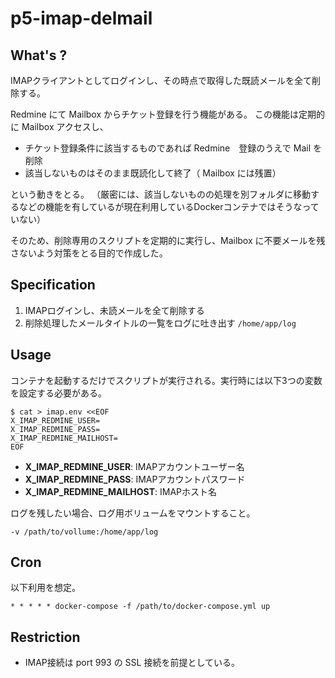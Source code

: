 p5-imap-delmail
===============

What's ?
--------
IMAPクライアントとしてログインし、その時点で取得した既読メールを全て削除する。

Redmine にて Mailbox からチケット登録を行う機能がある。
この機能は定期的に Mailbox アクセスし、

- チケット登録条件に該当するものであれば Redmine　登録のうえで Mail を削除
- 該当しないものはそのまま既読化して終了（ Mailbox には残置）

という動きをとる。
（厳密には、該当しないものの処理を別フォルダに移動するなどの機能を有しているが現在利用しているDockerコンテナではそうなっていない）

そのため、削除専用のスクリプトを定期的に実行し、Mailbox に不要メールを残さないよう対策をとる目的で作成した。

Specification
--------------
1. IMAPログインし、未読メールを全て削除する
2. 削除処理したメールタイトルの一覧をログに吐き出す `/home/app/log`

Usage
--------
コンテナを起動するだけでスクリプトが実行される。実行時には以下3つの変数を設定する必要がある。

~~~
$ cat > imap.env <<EOF
X_IMAP_REDMINE_USER=
X_IMAP_REDMINE_PASS=
X_IMAP_REDMINE_MAILHOST=
EOF
~~~

- **X_IMAP_REDMINE_USER**: IMAPアカウントユーザー名
- **X_IMAP_REDMINE_PASS**: IMAPアカウントパスワード
- **X_IMAP_REDMINE_MAILHOST**: IMAPホスト名

ログを残したい場合、ログ用ボリュームをマウントすること。

~~~
-v /path/to/vollume:/home/app/log
~~~

Cron
------------
以下利用を想定。

~~~
* * * * * docker-compose -f /path/to/docker-compose.yml up
~~~

Restriction
------------
- IMAP接続は port 993 の SSL 接続を前提としている。
